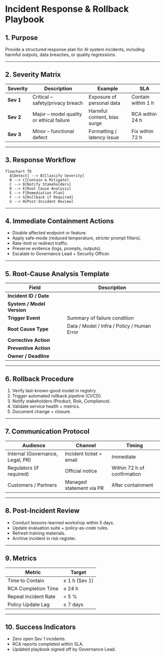 # Incident Response & Rollback Playbook

## 1. Purpose
Provide a structured response plan for AI system incidents, including harmful outputs, data breaches, or quality regressions.

---

## 2. Severity Matrix
| Severity | Description | Example | SLA |
|-----------|-------------|----------|-----|
| **Sev 1** | Critical – safety/privacy breach | Exposure of personal data | Contain within 1 h |
| **Sev 2** | Major – model quality or ethical failure | Harmful content, bias surge | RCA within 24 h |
| **Sev 3** | Minor – functional defect | Formatting / latency issue | Fix within 72 h |

---

## 3. Response Workflow
```mermaid
flowchart TD
  A[Detect] --> B[Classify Severity]
  B --> C[Contain & Mitigate]
  C --> D[Notify Stakeholders]
  D --> E[Root Cause Analysis]
  E --> F[Remediation Plan]
  F --> G[Rollback if Required]
  G --> H[Post-Incident Review]
```

---

## 4. Immediate Containment Actions
- Disable affected endpoint or feature.  
- Apply safe-mode (reduced temperature, stricter prompt filters).  
- Rate-limit or redirect traffic.  
- Preserve evidence (logs, prompts, outputs).  
- Escalate to Governance Lead + Security Officer.

---

## 5. Root-Cause Analysis Template
| Field | Description |
|--------|--------------|
| **Incident ID / Date** |  |
| **System / Model Version** |  |
| **Trigger Event** | Summary of failure condition |
| **Root Cause Type** | Data / Model / Infra / Policy / Human Error |
| **Corrective Action** |  |
| **Preventive Action** |  |
| **Owner / Deadline** |  |

---

## 6. Rollback Procedure
1. Verify last-known-good model in registry.  
2. Trigger automated rollback pipeline (CI/CD).  
3. Notify stakeholders (Product, Risk, Compliance).  
4. Validate service health + metrics.  
5. Document change + closure.

---

## 7. Communication Protocol
| Audience | Channel | Timing |
|-----------|----------|---------|
| Internal (Governance, Legal, PR) | Incident ticket + email | Immediate |
| Regulators (if required) | Official notice | Within 72 h of confirmation |
| Customers / Partners | Managed statement via PR | After containment |

---

## 8. Post-Incident Review
- Conduct lessons-learned workshop within 5 days.  
- Update evaluation suite + policy-as-code rules.  
- Refresh training materials.  
- Archive incident in risk register.

---

## 9. Metrics
| Metric | Target |
|---------|---------|
| Time to Contain | ≤ 1 h (Sev 1) |
| RCA Completion Time | ≤ 24 h |
| Repeat Incident Rate | < 5 % |
| Policy Update Lag | ≤ 7 days |

---

## 10. Success Indicators
- Zero open Sev 1 incidents.  
- RCA reports completed within SLA.  
- Updated playbook signed off by Governance Lead.
